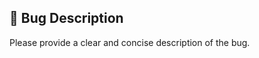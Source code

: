 ## 🐛 Bug Description

Please provide a clear and concise description of the bug.

<!-- ## 📊 Steps to Reproduce
Please provide the steps to reproduce the bug:

1. 
2. 
3. 

## 🧪 Expected Behavior
Please describe what you expected to happen.

## 🐞 Actual Behavior
Please describe what actually happened instead.

## 🌍 Environment
Please provide details about your environment:

- OS: 
- Browser: 
- Version: 

## 🔍 Additional Information
Please add any other information about the bug here, such as related issues or workarounds. -->